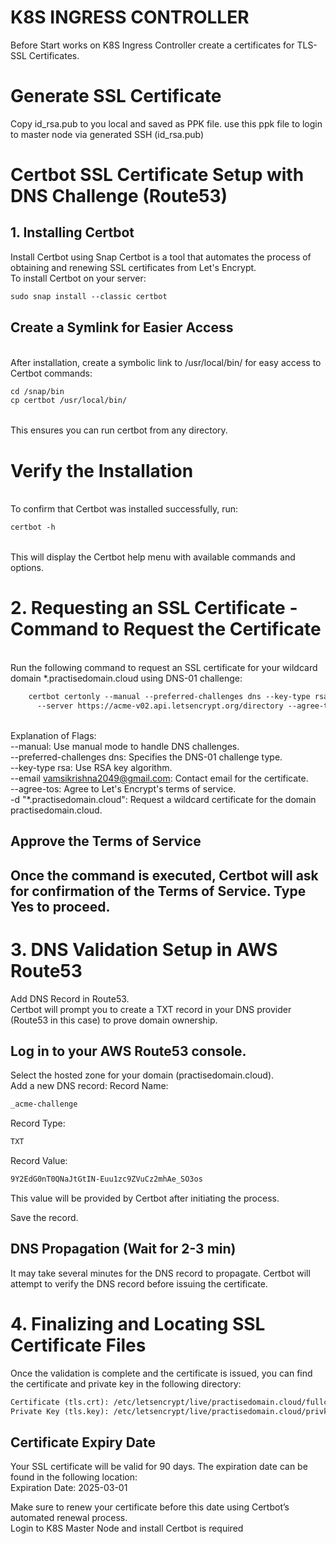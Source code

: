 # K8S INGRESS CONTROLLER
Before Start works on K8S Ingress Controller create a certificates for TLS-SSL Certificates.

# Generate SSL Certificate
Copy id_rsa.pub to you local and saved as PPK file. use this ppk file to login to master node via generated SSH (id_rsa.pub)

# Certbot SSL Certificate Setup with DNS Challenge (Route53)
## 1. Installing Certbot
Install Certbot using Snap
Certbot is a tool that automates the process of obtaining and renewing SSL certificates from Let's Encrypt. <br>To install Certbot on your server:
```xml
sudo snap install --classic certbot
```
## Create a Symlink for Easier Access
<br>After installation, create a symbolic link to /usr/local/bin/ for easy access to Certbot commands:
```xml
cd /snap/bin
cp certbot /usr/local/bin/
```
<br>This ensures you can run certbot from any directory.

# Verify the Installation
<br>To confirm that Certbot was installed successfully, run:
```xml
certbot -h
```
<br>This will display the Certbot help menu with available commands and options.

# 2. Requesting an SSL Certificate -Command to Request the Certificate
<br>Run the following command to request an SSL certificate for your wildcard domain *.practisedomain.cloud using DNS-01 challenge:
```xml
    certbot certonly --manual --preferred-challenges dns --key-type rsa --email vamsikrishna2049@gmail.com \
      --server https://acme-v02.api.letsencrypt.org/directory --agree-tos -d "*.practisedomain.cloud"
```
<br>Explanation of Flags:
<br>--manual: Use manual mode to handle DNS challenges.
<br>--preferred-challenges dns: Specifies the DNS-01 challenge type.
<br>--key-type rsa: Use RSA key algorithm.
<br>--email vamsikrishna2049@gmail.com: Contact email for the certificate.
<br>--agree-tos: Agree to Let's Encrypt's terms of service.
<br>-d "*.practisedomain.cloud": Request a wildcard certificate for the domain practisedomain.cloud.

## Approve the Terms of Service
## Once the command is executed, Certbot will ask for confirmation of the Terms of Service. Type Yes to proceed.

# 3. DNS Validation Setup in AWS Route53
Add DNS Record in Route53.
<br>Certbot will prompt you to create a TXT record in your DNS provider (Route53 in this case) to prove domain ownership.

## Log in to your AWS Route53 console.
Select the hosted zone for your domain (practisedomain.cloud).
<br>Add a new DNS record:
Record Name: 
```xml
_acme-challenge
```
Record Type: 
```xml
TXT
```
Record Value: 
```xml
9Y2EdG0nT0QNaJtGtIN-Euu1zc9ZVuCz2mhAe_SO3os
```
This value will be provided by Certbot after initiating the process.

Save the record.

## DNS Propagation (Wait for 2-3 min)
It may take several minutes for the DNS record to propagate. Certbot will attempt to verify the DNS record before issuing the certificate.

# 4. Finalizing and Locating SSL Certificate Files
Once the validation is complete and the certificate is issued, you can find the certificate and private key in the following directory:

``` xml
Certificate (tls.crt): /etc/letsencrypt/live/practisedomain.cloud/fullchain.pem
Private Key (tls.key): /etc/letsencrypt/live/practisedomain.cloud/privkey.pem
```
## Certificate Expiry Date
Your SSL certificate will be valid for 90 days. The expiration date can be found in the following location:
<br>Expiration Date: 2025-03-01

Make sure to renew your certificate before this date using Certbot’s automated renewal process.
<br>Login to K8S Master Node and install
Certbot is required
